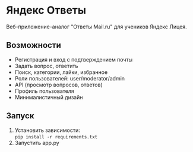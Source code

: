 # Яндекс Ответы

Веб-приложение-аналог "Ответы Mail.ru" для учеников Яндекс Лицея.

## Возможности

- Регистрация и вход с подтверждением почты
- Задать вопрос, ответить
- Поиск, категории, лайки, избранное
- Роли пользователей: user/moderator/admin
- API (просмотр вопросов, ответов)
- Профиль пользователя
- Минималистичный дизайн

## Запуск

1. Установить зависимости:  
   `pip install -r requirements.txt`
2. Запустить app.py
